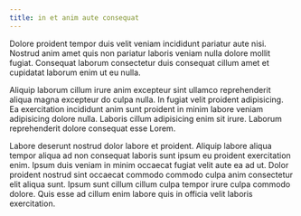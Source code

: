 ```yaml
---
title: in et anim aute consequat
---
```


Dolore proident tempor duis velit veniam incididunt pariatur aute nisi. Nostrud anim amet quis non pariatur laboris veniam nulla dolore mollit fugiat. Consequat laborum consectetur duis consequat cillum amet et cupidatat laborum enim ut eu nulla.

Aliquip laborum cillum irure anim excepteur sint ullamco reprehenderit aliqua magna excepteur do culpa nulla. In fugiat velit proident adipisicing. Ea exercitation incididunt anim sunt proident in minim labore veniam adipisicing dolore nulla. Laboris cillum adipisicing enim sit irure. Laborum reprehenderit dolore consequat esse Lorem.

Labore deserunt nostrud dolor labore et proident. Aliquip labore aliqua tempor aliqua ad non consequat laboris sunt ipsum eu proident exercitation enim. Ipsum duis veniam in minim occaecat fugiat velit aute ea ad ut. Dolor proident nostrud sint occaecat commodo commodo culpa anim consectetur elit aliqua sunt. Ipsum sunt cillum cillum culpa tempor irure culpa commodo dolore. Quis esse ad cillum enim labore quis in officia velit laboris exercitation.